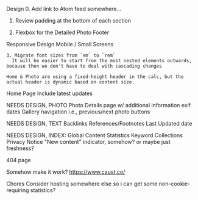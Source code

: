 Design
  0. Add link to Atom feed somewhere...

  1. Review padding at the bottom of each section

  2. Flexbox for the Detailed Photo Footer

  Responsive Design
    Mobile / Small Screens

    3. Migrate font sizes from `em` to `rem`
      It will be easier to start from the most nested elements outwards, because then we don't have to deal with cascading changes

    Home & Photo are using a fixed-height header in the calc, but the actual header is dynamic based on content size.

  Home Page
    Include latest updates

  NEEDS DESIGN, PHOTO
    Photo Details page w/ additional information
      exif dates
    Gallery navigation
      i.e., previous/next photo buttons

  NEEDS DESIGN, TEXT
    Backlinks
    References/Footnotes
    Last Updated date

  NEEDS DESIGN, INDEX:
    Global Content Statistics
    Keyword Collections
    Privacy Notice
    "New content" indicator, somehow?
      or maybe just freshness?

  404 page

  Somehow make it work?
    https://www.caust.co/


Chores
  Consider hosting somewhere else so i can get some non-cookie-requiring statistics?